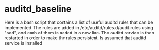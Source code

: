 # auditd_baseline

Here is a bash script that contains a list of useful auditd rules that can be implemented.
The rules are added in /etc/auditd/rules.d/audit.rules using "sed", and each of them is added in a new line. The auditd service is then restarted in order to make the rules persistent.
Is assumed that auditd service is installed
